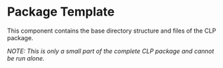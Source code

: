 # Package Template

This component contains the base directory structure and files of the CLP package.

*NOTE: This is only a small part of the complete CLP package and cannot be run alone.*
